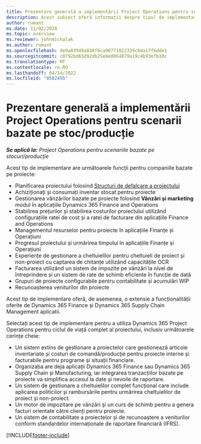 ```yaml
---
title: Prezentare generală a implementării Project Operations pentru scenarii bazate pe stoc/producție
description: Acest subiect oferă informații despre tipul de implementare, Project Operations pentru scenarii stocate/bazate pe producție.
author: rumant
ms.date: 11/02/2020
ms.topic: overview
ms.reviewer: johnmichalak
ms.author: rumant
ms.openlocfilehash: de9a83949a838f8ca90771022339c6da17f6dde1
ms.sourcegitcommit: c0792bd65d92db25e0e8864879a19c4b93efb10c
ms.translationtype: MT
ms.contentlocale: ro-RO
ms.lasthandoff: 04/14/2022
ms.locfileid: "8582495"
---
```

# <a name="project-operations-for-stockedproduction-based-scenarios-deployment-overview"></a>Prezentare generală a implementării Project Operations pentru scenarii bazate pe stoc/producție

_**Se aplică la:** Project Operations pentru scenariile bazate pe stocuri/producție_


Acest tip de implementare are următoarele funcții pentru companiile bazate pe proiecte:

- Planificarea proiectului folosind [Structuri de defalcare a proiectului](work-breakdown-structures.md)
- Achiziționați și consumați inventar stocat pentru proiecte
- Gestionarea vânzărilor bazate pe proiecte folosind **Vânzări și marketing** modul în aplicațiile Dynamics 365 Finance and Operations
- Stabilirea prețurilor și stabilirea costurilor proiectului utilizând configurațiile ratei de cost și a ratei de facturare din aplicațiile Finance and Operations
- Managementul resurselor pentru proiecte în aplicațiile Finanțe și Operațiuni
- Progresul proiectului și urmărirea timpului în aplicațiile Finanțe și Operațiuni
- Experiențe de gestionare a cheltuielilor pentru cheltuieli de proiect și non-proiect cu captarea de chitanțe utilizând capacitățile OCR
- Facturarea utilizând un sistem de impozite pe vânzări la nivel de întreprindere și un sistem de rate de schimb eficiente în funcție de dată
- Grupuri de proiecte configurabile pentru contabilitate și acumulări WIP
- Recunoașterea veniturilor din proiecte

Acest tip de implementare oferă, de asemenea, o extensie a funcționalității oferite de Dynamics 365 Finance și Dynamics 365 Supply Chain Management aplicatii.

Selectați acest tip de implementare pentru a utiliza Dynamics 365 Project Operations pentru ciclul de viață complet al proiectului, inclusiv următoarele cerințe cheie:

- Un sistem extins de gestionare a proiectelor care gestionează articole inventariate și costuri de comandă/producție pentru proiecte interne și facturabile pentru programe și situații financiare.
- Organizația are deja aplicații Dynamics 365 Finance sau Dynamics 365 Supply Chain și Manufacturing, iar integrarea tranzacțiilor bazate pe proiecte va simplifica accesul la date și nevoile de raportare.
- Un sistem de gestionare a cheltuielilor complet funcțional care include aplicarea politicilor și rambursările pentru urmărirea cheltuielilor de proiect și non-proiect.
- Un motor de impozitare pe vânzări și un curs de schimb pentru a genera facturi orientate către clienți pentru proiecte.
- Un sistem de contabilitate a proiectelor și de recunoaștere a veniturilor conform standardelor internaționale de raportare financiară (IFRS).



[!INCLUDE[footer-include](../includes/footer-banner.md)]